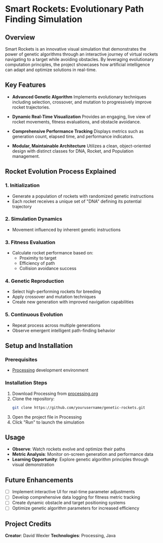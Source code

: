 # Smart Rockets: Evolutionary Path Finding Simulation

## Overview

Smart Rockets is an innovative visual simulation that demonstrates the power of genetic algorithms through an interactive journey of virtual rockets navigating to a target while avoiding obstacles. By leveraging evolutionary computation principles, the project showcases how artificial intelligence can adapt and optimize solutions in real-time.

## Key Features

- **Advanced Genetic Algorithm**
  Implements  evolutionary techniques including selection, crossover, and mutation to progressively improve rocket trajectories.

- **Dynamic Real-Time Visualization**
  Provides an engaging, live view of rocket movements, fitness evaluations, and  obstacle avoidance.

- **Comprehensive Performance Tracking**
  Displays metrics such as generation count, elapsed time, and performance indicators.

- **Modular, Maintainable Architecture**
  Utilizes a clean, object-oriented design with distinct classes for DNA, Rocket, and Population management.

## Rocket Evolution Process Explained

### 1. Initialization
- Generate a population of rockets with randomized genetic instructions
- Each rocket receives a unique set of "DNA" defining its potential trajectory

### 2. Simulation Dynamics
- Movement influenced by inherent genetic instructions

### 3. Fitness Evaluation
- Calculate rocket performance based on:
  * Proximity to target
  * Efficiency of path
  * Collision avoidance success

### 4. Genetic Reproduction
- Select high-performing rockets for breeding
- Apply crossover and mutation techniques
- Create new generation with improved navigation capabilities

### 5. Continuous Evolution
- Repeat process across multiple generations
- Observe emergent intelligent path-finding behavior

## Setup and Installation

### Prerequisites
- [Processing](https://processing.org/) development environment

### Installation Steps
1. Download Processing from [processing.org](https://processing.org/download/)
2. Clone the repository:
   ```bash
   git clone https://github.com/yourusername/genetic-rockets.git
   ```
3. Open the project file in Processing
4. Click "Run" to launch the simulation

## Usage

- **Observe**: Watch rockets evolve and optimize their paths
- **Metric Analysis**: Monitor on-screen generation and performance data
- **Learning Opportunity**: Explore genetic algorithm principles through visual demonstration

## Future Enhancements

- [ ] Implement interactive UI for real-time parameter adjustments
- [ ] Develop comprehensive data logging for fitness metric tracking
- [ ] Create dynamic obstacle and target positioning systems
- [ ] Optimize genetic algorithm parameters for increased efficiency

## Project Credits

**Creator**: David Wexler
**Technologies**: Processing, Java
